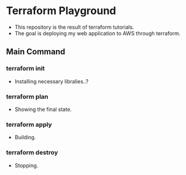 # Terraform Playground

- This repository is the result of terraform tutorials.
- The goal is deploying my web application to AWS through terraform.

## Main Command
### terraform init
- Installing necessary libralies..?
### terraform plan
- Showing the final state.
### terraform apply
- Building.
### terraform destroy
- Stopping.
